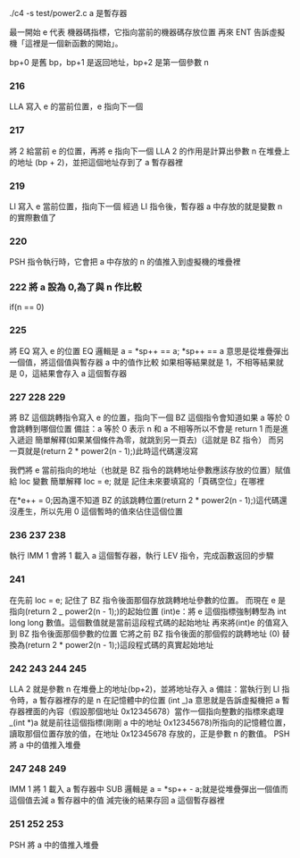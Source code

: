 ./c4 -s test/power2.c
a 是暫存器

最一開始 e 代表 機器碼指標，它指向當前的機器碼存放位置
再來 ENT 告訴虛擬機「這裡是一個新函數的開始」。

bp+0 是舊 bp，bp+1 是返回地址，bp+2 是第一個參數 n

### 216

LLA 寫入 e 的當前位置，e 指向下一個

### 217

將 2 給當前 e 的位置，再將 e 指向下一個
LLA 2 的作用是計算出參數 n 在堆疊上的地址 (bp + 2)，並把這個地址存到了 a 暫存器裡

### 219

LI 寫入 e 當前位置，指向下一個
經過 LI 指令後，暫存器 a 中存放的就是變數 n 的實際數值了

### 220

PSH 指令執行時，它會把 a 中存放的 n 的值推入到虛擬機的堆疊裡

### 222 將 a 設為 0,為了與 n 作比較

if(n == 0)

### 225

將 EQ 寫入 e 的位置
EQ 邏輯是 a = *sp++ == a;
*sp++ == a 意思是從堆疊彈出一個值，將這個值與暫存器 a 中的值作比較
如果相等結果就是 1，不相等結果就是 0，這結果會存入 a 這個暫存器

### 227 228 229

將 BZ 這個跳轉指令寫入 e 的位置，指向下一個
BZ 這個指令會知道如果 a 等於 0 會跳轉到哪個位置
備註：a 等於 0 表示 n 和 a 不相等所以不會是 return 1 而是進入遞迴
簡單解釋(如果某個條件為零，就跳到另一頁去)（這就是 BZ 指令）
而另一頁就是(return 2 \* power2(n - 1);)此時這代碼還沒寫

我們將 e 當前指向的地址（也就是 BZ 指令的跳轉地址參數應該存放的位置）賦值給 loc 變數
簡單解釋 loc = e; 就是 記住未來要填寫的「頁碼空位」在哪裡

在*e++ = 0;因為還不知道 BZ 的該跳轉位置(return 2 * power2(n - 1);)這代碼還沒產生，所以先用 0 這個暫時的值來佔住這個位置

### 236 237 238

執行 IMM 1 會將 1 載入 a 這個暫存器，執行 LEV 指令，完成函數返回的步驟

### 241

在先前 loc = e; 記住了 BZ 指令後面那個存放跳轉地址參數的位置。
而現在 e 是指向(return 2 \_ power2(n - 1);)的起始位置
(int)e：將 e 這個指標強制轉型為 int long long 數值。這個數值就是當前這段程式碼的起始地址
再來將(int)e 的值寫入到 BZ 指令後面那個參數的位置
它將之前 BZ 指令後面的那個假的跳轉地址 (0) 替換為(return 2 \* power2(n - 1);)這段程式碼的真實起始地址

### 242 243 244 245

LLA 2 就是參數 n 在堆疊上的地址(bp+2)，並將地址存入 a
備註：當執行到 LI 指令時，a 暫存器裡存的是 n 在記憶體中的位置
(int _)a 意思就是告訴虛擬機把 a 暫存器裡面的內容（假設那個地址 0x12345678）當作一個指向整數的指標來處理
_(int \*)a 就是前往這個指標(剛剛 a 中的地址 0x12345678)所指向的記憶體位置，讀取那個位置存放的值，在地址 0x12345678 存放的，正是參數 n 的數值。
PSH 將 a 中的值推入堆疊

### 247 248 249

IMM 1 將 1 載入 a 暫存器中
SUB 邏輯是 a = \*sp++ - a;就是從堆疊彈出一個值而這個值去減 a 暫存器中的值
減完後的結果存回 a 這個暫存器裡

### 251 252 253

PSH 將 a 中的值推入堆疊
